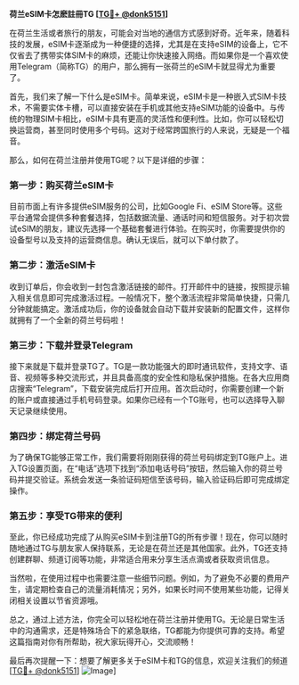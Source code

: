 **荷兰eSIM卡怎麽註冊TG [[TG💪+ @donk5151](https://t.me/s/donk5151)]**

在荷兰生活或者旅行的朋友，可能会对当地的通信方式感到好奇。近年来，随着科技的发展，eSIM卡逐渐成为一种便捷的选择，尤其是在支持eSIM的设备上，它不仅省去了携带实体SIM卡的麻烦，还能让你快速接入网络。而如果你是一个喜欢使用Telegram（简称TG）的用户，那么拥有一张荷兰的eSIM卡就显得尤为重要了。

首先，我们来了解一下什么是eSIM卡。简单来说，eSIM卡是一种嵌入式SIM卡技术，不需要实体卡槽，可以直接安装在手机或其他支持eSIM功能的设备中。与传统的物理SIM卡相比，eSIM卡具有更高的灵活性和便利性。比如，你可以轻松切换运营商，甚至同时使用多个号码。这对于经常跨国旅行的人来说，无疑是一个福音。

那么，如何在荷兰注册并使用TG呢？以下是详细的步骤：

### 第一步：购买荷兰eSIM卡

目前市面上有许多提供eSIM服务的公司，比如Google Fi、eSIM Store等。这些平台通常会提供多种套餐选择，包括数据流量、通话时间和短信服务。对于初次尝试eSIM的朋友，建议先选择一个基础套餐进行体验。在购买时，你需要提供你的设备型号以及支持的运营商信息。确认无误后，就可以下单付款了。

### 第二步：激活eSIM卡

收到订单后，你会收到一封包含激活链接的邮件。打开邮件中的链接，按照提示输入相关信息即可完成激活过程。一般情况下，整个激活流程非常简单快捷，只需几分钟就能搞定。激活成功后，你的设备就会自动下载并安装新的配置文件，这样你就拥有了一个全新的荷兰号码啦！

### 第三步：下载并登录Telegram

接下来就是下载并登录TG了。TG是一款功能强大的即时通讯软件，支持文字、语音、视频等多种交流形式，并且具备高度的安全性和隐私保护措施。在各大应用商店搜索“Telegram”，下载安装完成后打开应用。首次启动时，你需要创建一个新的账户或直接通过手机号码登录。如果你已经有一个TG账号，也可以选择导入聊天记录继续使用。

### 第四步：绑定荷兰号码

为了确保TG能够正常工作，我们需要将刚刚获得的荷兰号码绑定到TG账户上。进入TG设置页面，在“电话”选项下找到“添加电话号码”按钮，然后输入你的荷兰号码并提交验证。系统会发送一条验证码短信至该号码，输入验证码后即可完成绑定操作。

### 第五步：享受TG带来的便利

至此，你已经成功完成了从购买eSIM卡到注册TG的所有步骤！现在，你可以随时随地通过TG与朋友家人保持联系，无论是在荷兰还是其他国家。此外，TG还支持创建群聊、频道订阅等功能，非常适合用来分享生活点滴或者获取资讯信息。

当然啦，在使用过程中也需要注意一些细节问题。例如，为了避免不必要的费用产生，请定期检查自己的流量消耗情况；另外，如果长时间不使用某些功能，记得关闭相关设置以节省资源哦。

总之，通过上述方法，你完全可以轻松地在荷兰注册并使用TG。无论是日常生活中的沟通需求，还是特殊场合下的紧急联络，TG都能为你提供可靠的支持。希望这篇指南对你有所帮助，祝大家玩得开心，交流顺畅！

最后再次提醒一下：想要了解更多关于eSIM卡和TG的信息，欢迎关注我们的频道[[TG💪+ @donk5151](https://t.me/s/donk5151)] ![Image](https://i.postimg.cc/rwNCRYN7/Snipaste-2025-04-30-17-27-05.png)]